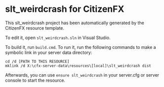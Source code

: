 # slt_weirdcrash for CitizenFX

This slt_weirdcrash project has been automatically generated by the CitizenFX resource template.

To edit it, open `slt_weirdcrash.sln` in Visual Studio.

To build it, run `build.cmd`. To run it, run the following commands to make a symbolic link in your server data directory:

```dos
cd /d [PATH TO THIS RESOURCE]
mklink /d X:\cfx-server-data\resources\[local]\slt_weirdcrash dist
```

Afterwards, you can use `ensure slt_weirdcrash` in your server.cfg or server console to start the resource.